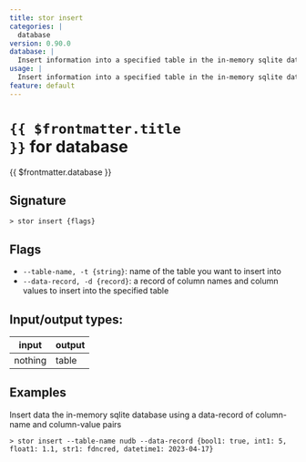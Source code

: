 ```yaml
---
title: stor insert
categories: |
  database
version: 0.90.0
database: |
  Insert information into a specified table in the in-memory sqlite database.
usage: |
  Insert information into a specified table in the in-memory sqlite database.
feature: default
---
```


<!-- This file is automatically generated. Please edit the command in https://github.com/nushell/nushell instead. -->

# <code>{{ $frontmatter.title }}</code> for database

<div class='command-title'>{{ $frontmatter.database }}</div>

## Signature

`> stor insert {flags} `

## Flags

- `--table-name, -t {string}`: name of the table you want to insert into
- `--data-record, -d {record}`: a record of column names and column values to insert into the specified table

## Input/output types:

| input   | output |
| ------- | ------ |
| nothing | table  |

## Examples

Insert data the in-memory sqlite database using a data-record of column-name and column-value pairs

```nushell
> stor insert --table-name nudb --data-record {bool1: true, int1: 5, float1: 1.1, str1: fdncred, datetime1: 2023-04-17}

```
